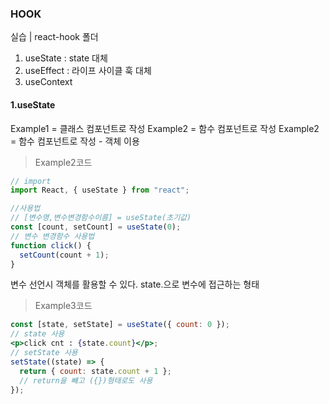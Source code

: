 ### HOOK

실습 | react-hook 폴더

1. useState : state 대체
2. useEffect : 라이프 사이클 훅 대체
3. useContext

#### 1.useState

Example1 = 클래스 컴포넌트로 작성
Example2 = 함수 컴포넌트로 작성
Example2 = 함수 컴포넌트로 작성 - 객체 이용

> Example2코드

```jsx
// import
import React, { useState } from "react";

//사용법
// [변수명,변수변경함수이름] = useState(초기값)
const [count, setCount] = useState(0);
// 변수 변경함수 사용법
function click() {
  setCount(count + 1);
}
```

변수 선언시 객체를 활용할 수 있다.
state.으로 변수에 접근하는 형태

> Example3코드

```jsx
const [state, setState] = useState({ count: 0 });
// state 사용
<p>click cnt : {state.count}</p>;
// setState 사용
setState((state) => {
  return { count: state.count + 1 };
  // return을 뺴고 ({})형태로도 사용
});
```
